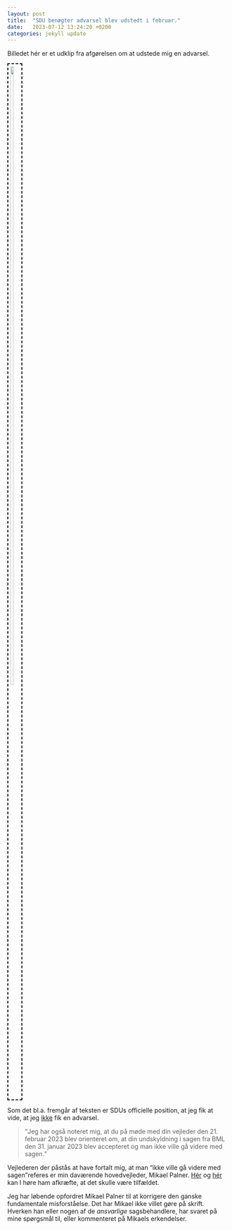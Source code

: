 ```yaml
---
layout: post
title:  "SDU benægter advarsel blev udstedt i februar."
date:   2023-07-12 13:24:20 +0200
categories: jekyll update
---
```

Billedet hér er et udklip fra afgørelsen om at udstede mig en advarsel.

<div style="display:inline-block; border: 2px black dashed; padding: 5px;">
<a href="/pift/custom_assets/images/benægtelse_af_advarsel_i_advarsel.png" target="_blank" rel="noreferrer noopener">
<img src="/pift/custom_assets/images/benægtelse_af_advarsel_i_advarsel.png" width="60%;">
</a>
</div>

Som det bl.a. fremgår af teksten er SDUs officielle position, at jeg fik at vide, at jeg <u>ikke</u> fik en advarsel.

> <q>Jeg har også noteret mig, at du på møde med din vejleder den 21. februar 2023 blev orienteret om, at din undskyldning i sagen fra BML den 31. januar 2023 blev accepteret og man ikke ville gå videre med sagen.</q>

Vejlederen der påstås at have fortalt mig, at man <q>ikke ville gå videre med sagen</q>referes er min daværende hovedvejleder, Mikael Palner. [Hér][mp_erkender_advarsel] og [hér][mp_erkender_igen_advarsel] kan I høre ham afkræfte, at det skulle være tilfældet.

Jeg har løbende opfordret Mikael Palner til at korrigere den ganske fundamentale misforståelse. Det har Mikael ikke villet gøre på skrift. Hverken han eller nogen af de <i>ansvarlige</i> sagsbehandlere, har svaret på mine spørgsmål til, eller kommenteret på Mikaels erkendelser.

[mp_erkender_advarsel]: https://occupiedusername.github.io/pift/jekyll/update/2023/06/16/mp_erkender_advarsel.html
[mp_erkender_igen_advarsel]: https://occupiedusername.github.io/pift/jekyll/update/2023/08/04/mp_erkender_igen_advarsel.html

